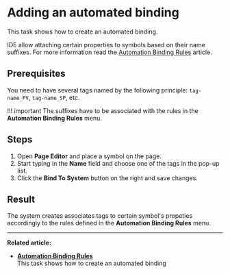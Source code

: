# Adding an automated binding
This task shows how to create an automated binding.

IDE allow attaching certain properties to symbols based on their name suffixes. For more information read the [Automation Binding Rules](../2-Portal/autobindings.md) article. 

## Prerequisites

You need to have several tags named by the following principle: `tag-name_PV`, `tag-name_SP`, etc.

!!! important
    The suffixes have to be associated with the rules in the **Automation Binding Rules** menu. 

## Steps

1. Open **Page Editor** and place a symbol on the page. 
2. Start typing in the **Name** field and choose one of the tags in the pop-up list. 
3. Click the **Bind To System** button on the right and save changes. 


## Result

The system creates associates tags to certain symbol's propeties accordingly to the rules defined in the **Automation Binding Rules** menu. 

*** 
**Related article:** 

- **[Automation Binding Rules](../2-Portal/autobindings.md)**<br>
This task shows how to create an automated binding